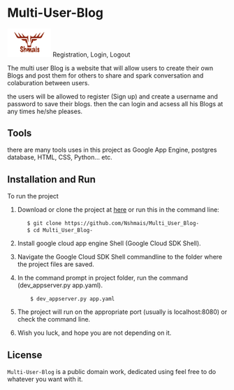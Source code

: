 # Multi-User-Blog

<img src="/static/img/logo.png" width="100"> Registration, Login, Logout

The multi user Blog is a website that will allow users to create their own Blogs and post them for others to share and spark conversation and colaburation between users.

the users will be allowed to register (Sign up) and create a username and password to save their blogs.
then the can login and acsess all his Blogs at any times he/she pleases.  


## Tools
there are many tools uses in this project as Google App Engine, postgres database, HTML, CSS, Python... etc.  


## Installation and Run

To run the project
1. Download or clone the project at [here](https://github.com/Nshmais/Multi_User_Blog-) or run this in the command line:

   ```
      $ git clone https://github.com/Nshmais/Multi_User_Blog-
      $ cd Multi_User_Blog-
   ```
   
2. Install google cloud app engine Shell (Google Cloud SDK Shell).
3. Navigate the Google Cloud SDK Shell commandline to the folder where the project files are saved.
4. In the command prompt in project folder, run the command (dev_appserver.py app.yaml).
    ```
        $ dev_appserver.py app.yaml
    ```

5. The project will run on the appropriate port (usually is localhost:8080) or check the command line.
6. Wish you luck, and hope you are not depending on it.


## License

`Multi-User-Blog` is a public domain work, dedicated using feel free to do whatever you want with it.
